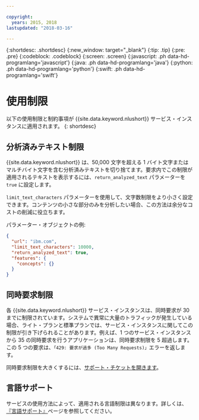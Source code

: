```yaml
---

copyright:
  years: 2015, 2018
lastupdated: "2018-03-16"

---
```


{:shortdesc: .shortdesc}
{:new_window: target="_blank"}
{:tip: .tip}
{:pre: .pre}
{:codeblock: .codeblock}
{:screen: .screen}
{:javascript: .ph data-hd-programlang='javascript'}
{:java: .ph data-hd-programlang='java'}
{:python: .ph data-hd-programlang='python'}
{:swift: .ph data-hd-programlang='swift'}

# 使用制限

以下の使用制限と制約事項が {{site.data.keyword.nlushort}} サービス・インスタンスに適用されます。
{: shortdesc}

## 分析済みテキスト制限

{{site.data.keyword.nlushort}} は、50,000 文字を超える 1 バイト文字またはマルチバイト文字を含む分析済みテキストを切り捨てます。要求内でこの制限が適用されるテキストを表示するには、`return_analyzed_text` パラメーターを `true` に設定します。

`limit_text_characters` パラメーターを使用して、文字数制限をより小さく設定できます。コンテンツの小さな部分のみを分析したい場合、この方法は余分なコストの削減に役立ちます。

パラメーター・オブジェクトの例:
```json
{
  "url": "ibm.com",
  "limit_text_characters": 10000,
  "return_analyzed_text": true,
  "features": {
    "concepts": {}
  }
}
```

## 同時要求制限

各 {{site.data.keyword.nlushort}} サービス・インスタンスは、同時要求が 30 までに制限されています。システムで異常に大量のトラフィックが発生している場合、ライト・プランと標準プランでは、サービス・インスタンスに関してこの制限が引き下げられることがあります。例えば、1 つのサービス・インスタンスから 35 の同時要求を行うアプリケーションは、同時要求制限を 5 超過します。
この 5 つの要求は、`「429: 要求が過多 (Too Many Requests)」`エラーを返します。

同時要求制限を大きくするには、[サポート・チケットを開きます](https://ibm.biz/ibmcloudsupport)。


## 言語サポート

サービスの使用方法によって、適用される言語制限は異なります。詳しくは、[『言語サポート』](language-support.html)ページを参照してください。



